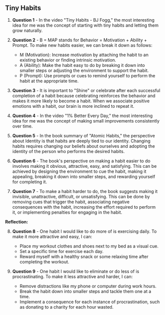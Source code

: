## Tiny Habits

1. **Question 1** - In the video "Tiny Habits - BJ Fogg," the most interesting idea for me was the concept of starting with tiny habits and letting them grow naturally.

2. **Question 2** - B = MAP stands for Behavior = Motivation + Ability + Prompt. To make new habits easier, we can break it down as follows:
   - M (Motivation): Increase motivation by attaching the habit to an existing behavior or finding intrinsic motivation.
   - A (Ability): Make the habit easy to do by breaking it down into smaller steps or adjusting the environment to support the habit.
   - P (Prompt): Use prompts or cues to remind yourself to perform the habit at the appropriate time.

3. **Question 3** - It is important to "Shine" or celebrate after each successful completion of a habit because celebrating reinforces the behavior and makes it more likely to become a habit. When we associate positive emotions with a habit, our brain is more inclined to repeat it.

4. **Question 4** - In the video "1% Better Every Day," the most interesting idea for me was the concept of making small improvements consistently over time.

5. **Question 5** - In the book summary of "Atomic Habits," the perspective about Identity is that habits are deeply tied to our identity. Changing habits requires changing our beliefs about ourselves and adopting the identity of the person who performs the desired habits.

6. **Question 6** - The book's perspective on making a habit easier to do involves making it obvious, attractive, easy, and satisfying. This can be achieved by designing the environment to cue the habit, making it appealing, breaking it down into smaller steps, and rewarding yourself for completing it.

7. **Question 7** - To make a habit harder to do, the book suggests making it invisible, unattractive, difficult, or unsatisfying. This can be done by removing cues that trigger the habit, associating negative consequences with the habit, increasing the effort required to perform it, or implementing penalties for engaging in the habit.

**Reflection:**

8. **Question 8** - One habit I would like to do more of is exercising daily. To make it more attractive and easy, I can:
   - Place my workout clothes and shoes next to my bed as a visual cue.
   - Set a specific time for exercise each day.
   - Reward myself with a healthy snack or some relaxing time after completing the workout.

9. **Question 9** - One habit I would like to eliminate or do less of is procrastinating. To make it less attractive and harder, I can:
   - Remove distractions like my phone or computer during work hours.
   - Break the habit down into smaller steps and tackle them one at a time.
   - Implement a consequence for each instance of procrastination, such as donating to a charity for each hour wasted.

